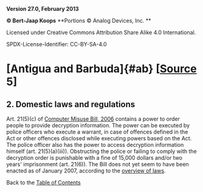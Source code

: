 **Version 27.0, February 2013**

**© Bert-Jaap Koops**
**Portions © Analog Devices, Inc. **  

Licensed under Creative Commons Attribution Share Alike 4.0 International.

SPDX-License-Identifier: CC-BY-SA-4.0

# [Antigua and Barbuda]{#ab} \[[Source](../sources.md) 5\]

## 2. Domestic laws and regulations

Art. 21(5)(c) of [Computer Misuse Bill, 2006](http://www.laws.gov.ag/bills/2006/computer-misuse-bill-2006.pdf)
contains a power to order people to provide decryption information. The
power can be executed by police officers who execute a warrant, in case
of offences defined in the Act or other offences disclosed while
executing powers based on the Act. The police officer also has the power
to access decryption information himself (art. 21(5)(a)(iii)).
Obstructing the police or failing to comply with the decryption order is
punishable with a fine of 15,000 dollars and/or two years\' imprisonment
(art. 21(6)). The Bill does not yet seem to have been enacted as of
January 2007, according to the [overview of laws](http://www.laws.gov.ag/acts/index.html). 

Back to the [Table of Contents](index.md)
